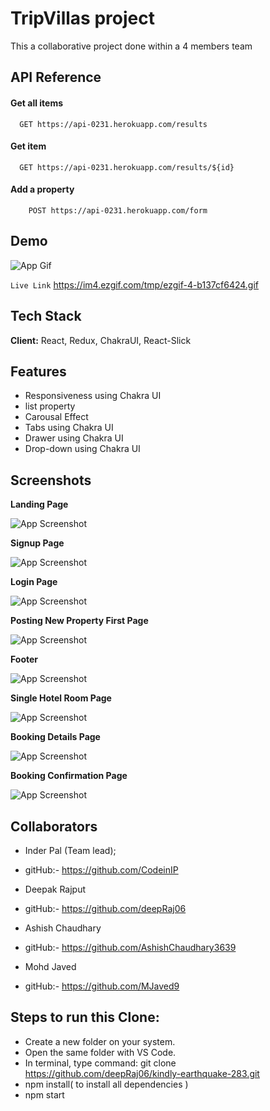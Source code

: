 
# TripVillas project

This a collaborative project done within a 4 members team

## API Reference

#### Get all items

```http
  GET https://api-0231.herokuapp.com/results
```

#### Get item

```http
  GET https://api-0231.herokuapp.com/results/${id}
```
#### Add a property
``` http
    POST https://api-0231.herokuapp.com/form
```

## Demo
![App Gif](https://im4.ezgif.com/tmp/ezgif-4-b137cf6424.gif)

`Live Link` https://im4.ezgif.com/tmp/ezgif-4-b137cf6424.gif

## Tech Stack

**Client:** React, Redux, ChakraUI, React-Slick



## Features

- Responsiveness using Chakra UI
- list property
- Carousal Effect
- Tabs using Chakra UI
- Drawer using Chakra UI
- Drop-down using Chakra UI

## Screenshots

**Landing Page**

![App Screenshot](https://github.com/deepRaj06/kindly-earthquake-283/blob/master/Screenshots/LandingPage.png?raw=true)

**Signup Page**

![App Screenshot](https://github.com/deepRaj06/kindly-earthquake-283/blob/master/Screenshots/SignupForm.png?raw=true)

**Login Page**

![App Screenshot](https://github.com/deepRaj06/kindly-earthquake-283/blob/master/Screenshots/LoginForm.png?raw=true)

**Posting New Property First Page**

![App Screenshot](https://github.com/deepRaj06/kindly-earthquake-283/blob/master/Screenshots/PostingNewProperty.png?raw=true)

**Footer**

![App Screenshot](https://github.com/deepRaj06/kindly-earthquake-283/blob/master/Screenshots/Footer.png?raw=true)

**Single Hotel Room Page**

![App Screenshot](https://github.com/deepRaj06/kindly-earthquake-283/blob/master/Screenshots/IndividualRoomDetails.png?raw=true)

**Booking Details Page**

![App Screenshot](https://github.com/deepRaj06/kindly-earthquake-283/blob/master/Screenshots/BookingDetails.png?raw=true)

**Booking Confirmation Page**

![App Screenshot](https://github.com/deepRaj06/kindly-earthquake-283/blob/master/Screenshots/BookingConfirmation.png?raw=true)


## Collaborators
- Inder Pal  (Team lead);
- gitHub:- https://github.com/CodeinIP

- Deepak Rajput 
- gitHub:- https://github.com/deepRaj06

- Ashish Chaudhary
- gitHub:- https://github.com/AshishChaudhary3639

- Mohd Javed
- gitHub:- https://github.com/MJaved9

## Steps to run this Clone:
- Create a new folder on your system.
- Open the same folder with VS Code.
- In terminal, type command: git clone https://github.com/deepRaj06/kindly-earthquake-283.git
- npm install( to install all dependencies )
- npm start
